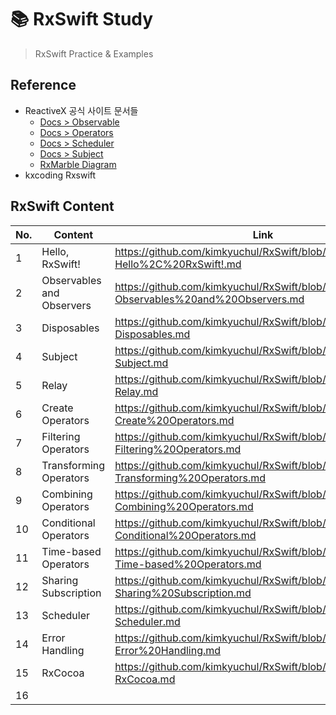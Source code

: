 # 📚 RxSwift Study
> RxSwift Practice & Examples
> 

## Reference
- ReactiveX 공식 사이트 문서들
    - [Docs > Observable](http://reactivex.io/documentation/observable.html)
    - [Docs > Operators](http://reactivex.io/documentation/operators.html)
    - [Docs > Scheduler](http://reactivex.io/documentation/scheduler.html)
    - [Docs > Subject](http://reactivex.io/documentation/subject.html)
    - [RxMarble Diagram](https://rxmarbles.com/)
- kxcoding Rxswift

## RxSwift Content

| No. | Content | Link |
| --- | --- | --- |
| 1 | Hello, RxSwift! | https://github.com/kimkyuchul/RxSwift/blob/main/Lecture/01-Hello%2C%20RxSwift!.md |
| 2 | Observables and Observers | https://github.com/kimkyuchul/RxSwift/blob/main/Lecture/02-Observables%20and%20Observers.md |
| 3 | Disposables | https://github.com/kimkyuchul/RxSwift/blob/main/Lecture/03-Disposables.md |
| 4 | Subject | https://github.com/kimkyuchul/RxSwift/blob/main/Lecture/04-Subject.md |
| 5 | Relay | https://github.com/kimkyuchul/RxSwift/blob/main/Lecture/05-Relay.md |
| 6 | Create Operators | https://github.com/kimkyuchul/RxSwift/blob/main/Lecture/06-Create%20Operators.md |
| 7 | Filtering Operators | https://github.com/kimkyuchul/RxSwift/blob/main/Lecture/07-Filtering%20Operators.md |
| 8 | Transforming Operators | https://github.com/kimkyuchul/RxSwift/blob/main/Lecture/08-Transforming%20Operators.md |
| 9 | Combining Operators | https://github.com/kimkyuchul/RxSwift/blob/main/Lecture/09-Combining%20Operators.md |
| 10 | Conditional Operators | https://github.com/kimkyuchul/RxSwift/blob/main/Lecture/10-Conditional%20Operators.md |
| 11 | Time-based Operators | https://github.com/kimkyuchul/RxSwift/blob/main/Lecture/11-Time-based%20Operators.md |
| 12 | Sharing Subscription | https://github.com/kimkyuchul/RxSwift/blob/main/Lecture/12-Sharing%20Subscription.md |
| 13 | Scheduler | https://github.com/kimkyuchul/RxSwift/blob/main/Lecture/13-Scheduler.md |
| 14 | Error Handling | https://github.com/kimkyuchul/RxSwift/blob/main/Lecture/14-Error%20Handling.md |
| 15 | RxCocoa | https://github.com/kimkyuchul/RxSwift/blob/main/Lecture/15-RxCocoa.md |
| 16 |  |  |
